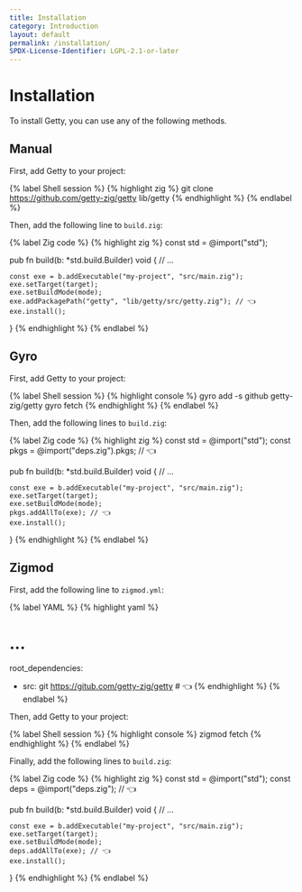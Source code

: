 ```yaml
---
title: Installation
category: Introduction
layout: default
permalink: /installation/
SPDX-License-Identifier: LGPL-2.1-or-later
---
```


# Installation

To install Getty, you can use any of the following methods.

## Manual

First, add Getty to your project:

{% label Shell session %}
{% highlight zig %}
git clone https://github.com/getty-zig/getty lib/getty
{% endhighlight %}
{% endlabel %}

Then, add the following line to `build.zig`:

{% label Zig code %}
{% highlight zig %}
const std = @import("std");

pub fn build(b: *std.build.Builder) void {
    // ...

    const exe = b.addExecutable("my-project", "src/main.zig");
    exe.setTarget(target);
    exe.setBuildMode(mode);
    exe.addPackagePath("getty", "lib/getty/src/getty.zig"); // 👈
    exe.install();
}
{% endhighlight %}
{% endlabel %}

## Gyro

First, add Getty to your project:

{% label Shell session %}
{% highlight console %}
gyro add -s github getty-zig/getty
gyro fetch
{% endhighlight %}
{% endlabel %}

Then, add the following lines to `build.zig`:

{% label Zig code %}
{% highlight zig %}
const std = @import("std");
const pkgs = @import("deps.zig").pkgs; // 👈

pub fn build(b: *std.build.Builder) void {
    // ...

    const exe = b.addExecutable("my-project", "src/main.zig");
    exe.setTarget(target);
    exe.setBuildMode(mode);
    pkgs.addAllTo(exe); // 👈
    exe.install();
}
{% endhighlight %}
{% endlabel %}

## Zigmod

First, add the following line to `zigmod.yml`:

{% label YAML %}
{% highlight yaml %}
# ...

root_dependencies:
  - src: git https://gitub.com/getty-zig/getty # 👈
{% endhighlight %}
{% endlabel %}

Then, add Getty to your project:

{% label Shell session %}
{% highlight console %}
zigmod fetch
{% endhighlight %}
{% endlabel %}

Finally, add the following lines to `build.zig`:

{% label Zig code %}
{% highlight zig %}
const std = @import("std");
const deps = @import("deps.zig"); // 👈

pub fn build(b: *std.build.Builder) void {
    // ...

    const exe = b.addExecutable("my-project", "src/main.zig");
    exe.setTarget(target);
    exe.setBuildMode(mode);
    deps.addAllTo(exe); // 👈
    exe.install();
}
{% endhighlight %}
{% endlabel %}
